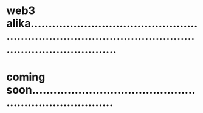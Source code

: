 # web3 alika...................................................................................................................................
# coming soon............................................................................
